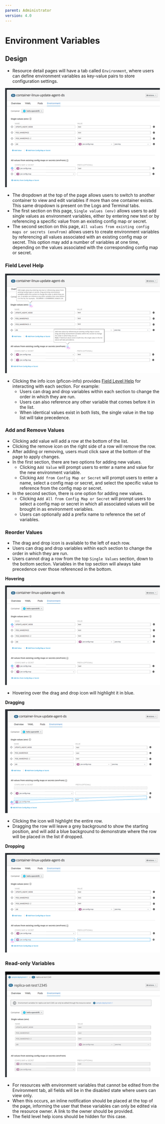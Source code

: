 ```yaml
---
parent: Administrator
version: 4.0
---
```


# Environment Variables

## Design

* Resource detail pages will have a tab called `Environment`, where users can define environment variables as key-value pairs to store configuration settings.

![Summary Page Actions 1](img/EV-2.png)

- The dropdown at the top of the page allows users to switch to another container to view and edit variables if more than one container exists. This same dropdown is present on the Logs and Terminal tabs.
- The first section on this page, `Single values (env)` allows users to add single values as environment variables, either by entering new text or by referencing a specific value from an existing config map or secret.
- The second section on this page, `All values from existing config maps or secrets (envFrom)` allows users to create environment variables by referencing all values associated with an existing config map or secret. This option may add a number of variables at one time, depending on the values associated with the corresponding config map or secret.

### Field Level Help

![Summary Page Actions 1](img/EV-1.png)

- Clicking the info icon (pficon-info) provides [Field Level Help](https://www.patternfly.org/pattern-library/forms-and-controls/help-on-forms/) for interacting with each section. For example:
  - Users can drag and drop variables within each section to change the order in which they are run.
  - Users can also reference any other variable that comes before it in the list.
  - When identical values exist in both lists, the single value in the top list will take precedence.


### Add and Remove Values
- Clicking add value will add a row at the bottom of the list.
- Clicking the remove icon on the right side of a row will remove the row.
- After adding or removing, users must click save at the bottom of the page to apply changes.
- In the first section, there are two options for adding new values.
  - Clicking `Add Value` will prompt users to enter a name and value for the new environment variable.
  - Clicking `Add from Config Map or Secret` will prompt users to enter a name, select a config map or secret, and select the specific value to reference from the config map or secret.
- In the second section, there is one option for adding new values.
  - Clicking `Add All from Config Map or Secret` will prompt users to select a config map or secret in which all associated values will be brought in as environment variables.
  - Users can optionally add a prefix name to reference the set of variables.  

### Reorder Values
- The drag and drop icon is available to the left of each row.
- Users can drag and drop variables within each section to change the order in which they are run.
- Users cannot drag a row from the top `Single Values` section, down to the bottom section. Variables in the top section will always take precedence over those referenced in the bottom.

**Hovering**

![Summary Page Actions 1](img/EV-2B.png)
- Hovering over the drag and drop icon will highlight it in blue.

**Dragging**

![Summary Page Actions 1](img/EV-3.png)
- Clicking the icon will highlight the entire row.
- Dragging the row will leave a grey background to show the starting position, and will add a blue background to demonstrate where the row will be placed in the list if dropped.

**Dropping**

![Summary Page Actions 1](img/EV-4.png)


### Read-only Variables

![Summary Page Actions 1](img/EV-2-readonly-2.png)
- For resources with environment variables that cannot be edited from the Environment tab, all fields will be in the disabled state where users can view only.
- When this occurs, an inline notification should be placed at the top of the page, informing the user that these variables can only be edited via the resource owner. A link to the owner should be provided.
- The field level help icons should be hidden for this case.

